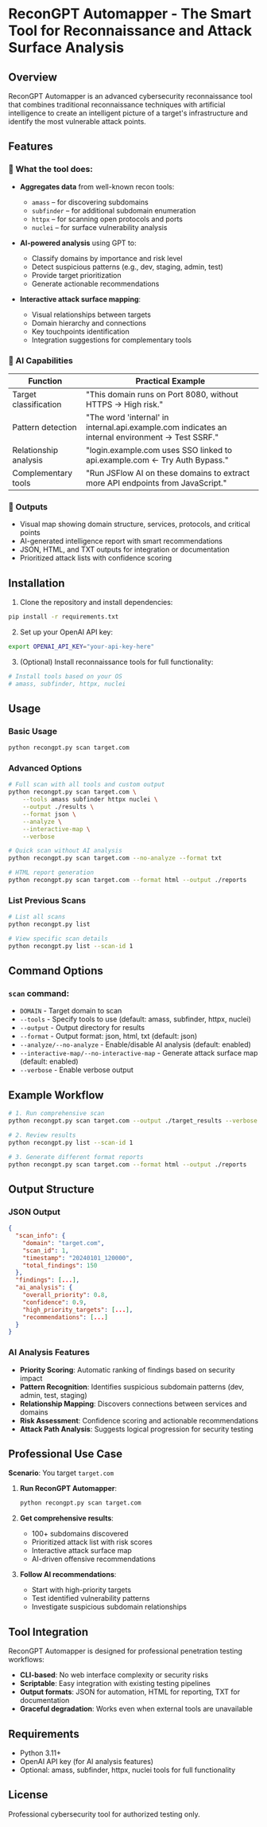 # ReconGPT Automapper - The Smart Tool for Reconnaissance and Attack Surface Analysis

## Overview

ReconGPT Automapper is an advanced cybersecurity reconnaissance tool that combines traditional reconnaissance techniques with artificial intelligence to create an intelligent picture of a target's infrastructure and identify the most vulnerable attack points.

## Features

### 🎯 What the tool does:
- **Aggregates data** from well-known recon tools:
  - `amass` – for discovering subdomains
  - `subfinder` – for additional subdomain enumeration  
  - `httpx` – for scanning open protocols and ports
  - `nuclei` – for surface vulnerability analysis

- **AI-powered analysis** using GPT to:
  - Classify domains by importance and risk level
  - Detect suspicious patterns (e.g., dev, staging, admin, test)
  - Provide target prioritization
  - Generate actionable recommendations

- **Interactive attack surface mapping**:
  - Visual relationships between targets
  - Domain hierarchy and connections
  - Key touchpoints identification
  - Integration suggestions for complementary tools

### 🧠 AI Capabilities

| Function | Practical Example |
|----------|-------------------|
| Target classification | "This domain runs on Port 8080, without HTTPS → High risk." |
| Pattern detection | "The word 'internal' in internal.api.example.com indicates an internal environment → Test SSRF." |
| Relationship analysis | "login.example.com uses SSO linked to api.example.com ← Try Auth Bypass." |
| Complementary tools | "Run JSFlow AI on these domains to extract more API endpoints from JavaScript." |

### 🧾 Outputs

- Visual map showing domain structure, services, protocols, and critical points
- AI-generated intelligence report with smart recommendations  
- JSON, HTML, and TXT outputs for integration or documentation
- Prioritized attack lists with confidence scoring

## Installation

1. Clone the repository and install dependencies:
```bash
pip install -r requirements.txt
```

2. Set up your OpenAI API key:
```bash
export OPENAI_API_KEY="your-api-key-here"
```

3. (Optional) Install reconnaissance tools for full functionality:
```bash
# Install tools based on your OS
# amass, subfinder, httpx, nuclei
```

## Usage

### Basic Usage

```bash
python recongpt.py scan target.com
```

### Advanced Options

```bash
# Full scan with all tools and custom output
python recongpt.py scan target.com \
    --tools amass subfinder httpx nuclei \
    --output ./results \
    --format json \
    --analyze \
    --interactive-map \
    --verbose

# Quick scan without AI analysis
python recongpt.py scan target.com --no-analyze --format txt

# HTML report generation
python recongpt.py scan target.com --format html --output ./reports
```

### List Previous Scans

```bash
# List all scans
python recongpt.py list

# View specific scan details
python recongpt.py list --scan-id 1
```

## Command Options

### `scan` command:
- `DOMAIN` - Target domain to scan
- `--tools` - Specify tools to use (default: amass, subfinder, httpx, nuclei)
- `--output` - Output directory for results  
- `--format` - Output format: json, html, txt (default: json)
- `--analyze/--no-analyze` - Enable/disable AI analysis (default: enabled)
- `--interactive-map/--no-interactive-map` - Generate attack surface map (default: enabled)
- `--verbose` - Enable verbose output

## Example Workflow

```bash
# 1. Run comprehensive scan
python recongpt.py scan target.com --output ./target_results --verbose

# 2. Review results
python recongpt.py list --scan-id 1

# 3. Generate different format reports
python recongpt.py scan target.com --format html --output ./reports
```

## Output Structure

### JSON Output
```json
{
  "scan_info": {
    "domain": "target.com",
    "scan_id": 1,
    "timestamp": "20240101_120000",
    "total_findings": 150
  },
  "findings": [...],
  "ai_analysis": {
    "overall_priority": 0.8,
    "confidence": 0.9,
    "high_priority_targets": [...],
    "recommendations": [...]
  }
}
```

### AI Analysis Features

- **Priority Scoring**: Automatic ranking of findings based on security impact
- **Pattern Recognition**: Identifies suspicious subdomain patterns (dev, admin, test, staging)
- **Relationship Mapping**: Discovers connections between services and domains
- **Risk Assessment**: Confidence scoring and actionable recommendations
- **Attack Path Analysis**: Suggests logical progression for security testing

## Professional Use Case

**Scenario**: You target `target.com`

1. **Run ReconGPT Automapper**:
   ```bash
   python recongpt.py scan target.com
   ```

2. **Get comprehensive results**:
   - 100+ subdomains discovered
   - Prioritized attack list with risk scores
   - Interactive attack surface map
   - AI-driven offensive recommendations

3. **Follow AI recommendations**:
   - Start with high-priority targets
   - Test identified vulnerability patterns
   - Investigate suspicious subdomain relationships

## Tool Integration

ReconGPT Automapper is designed for professional penetration testing workflows:

- **CLI-based**: No web interface complexity or security risks
- **Scriptable**: Easy integration with existing testing pipelines  
- **Output formats**: JSON for automation, HTML for reporting, TXT for documentation
- **Graceful degradation**: Works even when external tools are unavailable

## Requirements

- Python 3.11+
- OpenAI API key (for AI analysis features)
- Optional: amass, subfinder, httpx, nuclei tools for full functionality

## License

Professional cybersecurity tool for authorized testing only.